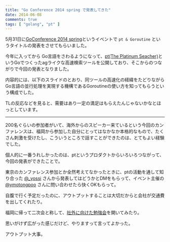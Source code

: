 ```yaml
---
title: "Go Conference 2014 spring で発表してきた"
date: 2014-06-08
comments: true
tags: [ "golang", "pt" ]
---
```


5月31日に[GoConference 2014 spring](http://connpass.com/event/6370/)というイベントで `pt & Goroutine` というタイトルの発表をさせてもらいました。

今年に入ってから Go言語をさわるようになって、[pt(The Platinum Seacher)](http://blog.monochromegane.com/blog/2014/01/16/the-platinum-searcher/)というGoでつくったagライクな高速検索ツールを公開しており、そこからのつながりで今回の発表となりました。

内容的には、以下のスライドのとおり、同ツールの高速化の経緯をたどりながらGo言語の並行処理を実現する機構であるGoroutineの使い方を知ってもらうという構成でした。


<div style="width: 65%">
<script async class="speakerdeck-embed" data-id="afff27e0cad2013176a162bf191fee83" data-ratio="1.33333333333333" src="//speakerdeck.com/assets/embed.js"></script>
</div>



TLの反応などを見ると、需要はあり一定の満足はもらえたんじゃないかなとほっとしています。


---

200名ぐらいの参加者がいて、海外からのスピーカー来ているという今回のカンファレンスは、福岡から参加した自分にとってはなかなか本格的なもので、たくさん刺激を受けたし、こういうところで話すことができたのは、とてもよい経験でした。


個人的に一番うれしかったのは、ptというプロダクトからいろいろつながって、今回の発表ができたことで。

東京のカンファレンス参加とか全然考えてなかったときに、ptの活動を通して知り合った [@_yossi](https://twitter.com/_yosssi) さんから発表してはどうかとDMをもらって、イベント主催の [@ymotongpoo](https://twitter.com/ymotongpoo) さんに問い合わせたら快くOKもらって。

自腹で行く予定だったのに、アウトプットすることは大切だからと会社が交通費を出してくれたり。

福岡に帰って二次会と称して、[社外に向けた勉強会](http://connpass.com/event/6716/)を開いてみたり。

思いがけず広がった感じだけど、やりますって言ってよかった。

アウトプット大事。


